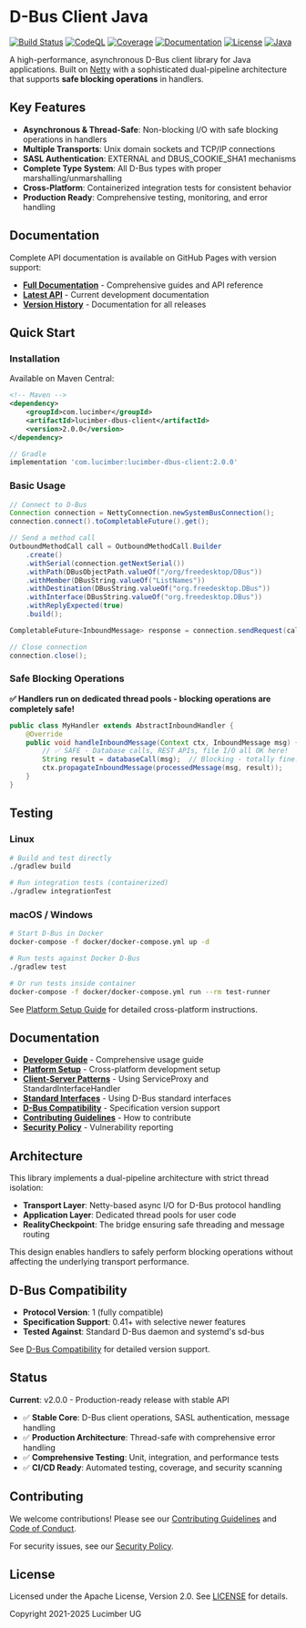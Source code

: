 # D-Bus Client Java

[![Build Status](https://github.com/lucimber/dbus-client-java/workflows/Continuous%20Integration/badge.svg)](https://github.com/lucimber/dbus-client-java/actions)
[![CodeQL](https://github.com/lucimber/dbus-client-java/workflows/Code%20Analysis/badge.svg)](https://github.com/lucimber/dbus-client-java/actions)
[![Coverage](https://img.shields.io/endpoint?url=https://lucimber.github.io/dbus-client-java/coverage-badge.json)](https://lucimber.github.io/dbus-client-java/latest/coverage/)
[![Documentation](https://img.shields.io/badge/docs-GitHub%20Pages-blue.svg)](https://lucimber.github.io/dbus-client-java/)
[![License](https://img.shields.io/badge/License-Apache%202.0-blue.svg)](https://opensource.org/licenses/Apache-2.0)
[![Java](https://img.shields.io/badge/Java-17+-orange.svg)](https://www.oracle.com/java/technologies/javase/jdk17-archive-downloads.html)

A high-performance, asynchronous D-Bus client library for Java applications. Built on [Netty](https://netty.io) with a sophisticated dual-pipeline architecture that supports **safe blocking operations** in handlers.

## Key Features

- **Asynchronous & Thread-Safe**: Non-blocking I/O with safe blocking operations in handlers
- **Multiple Transports**: Unix domain sockets and TCP/IP connections
- **SASL Authentication**: EXTERNAL and DBUS_COOKIE_SHA1 mechanisms
- **Complete Type System**: All D-Bus types with proper marshalling/unmarshalling
- **Cross-Platform**: Containerized integration tests for consistent behavior
- **Production Ready**: Comprehensive testing, monitoring, and error handling

## Documentation

Complete API documentation is available on GitHub Pages with version support:

- **[Full Documentation](https://lucimber.github.io/dbus-client-java/)** - Comprehensive guides and API reference
- **[Latest API](https://lucimber.github.io/dbus-client-java/latest/)** - Current development documentation
- **[Version History](https://lucimber.github.io/dbus-client-java/)** - Documentation for all releases

## Quick Start

### Installation

Available on Maven Central:

```xml
<!-- Maven -->
<dependency>
    <groupId>com.lucimber</groupId>
    <artifactId>lucimber-dbus-client</artifactId>
    <version>2.0.0</version>
</dependency>
```

```gradle
// Gradle
implementation 'com.lucimber:lucimber-dbus-client:2.0.0'
```

### Basic Usage

```java
// Connect to D-Bus
Connection connection = NettyConnection.newSystemBusConnection();
connection.connect().toCompletableFuture().get();

// Send a method call
OutboundMethodCall call = OutboundMethodCall.Builder
    .create()
    .withSerial(connection.getNextSerial())
    .withPath(DBusObjectPath.valueOf("/org/freedesktop/DBus"))
    .withMember(DBusString.valueOf("ListNames"))
    .withDestination(DBusString.valueOf("org.freedesktop.DBus"))
    .withInterface(DBusString.valueOf("org.freedesktop.DBus"))
    .withReplyExpected(true)
    .build();

CompletableFuture<InboundMessage> response = connection.sendRequest(call);

// Close connection
connection.close();
```

### Safe Blocking Operations

**✅ Handlers run on dedicated thread pools - blocking operations are completely safe!**

```java
public class MyHandler extends AbstractInboundHandler {
    @Override
    public void handleInboundMessage(Context ctx, InboundMessage msg) {
        // ✅ SAFE - Database calls, REST APIs, file I/O all OK here!
        String result = databaseCall(msg);  // Blocking - totally fine!
        ctx.propagateInboundMessage(processedMessage(msg, result));
    }
}
```

## Testing

### Linux
```bash
# Build and test directly
./gradlew build

# Run integration tests (containerized)
./gradlew integrationTest
```

### macOS / Windows
```bash
# Start D-Bus in Docker
docker-compose -f docker/docker-compose.yml up -d

# Run tests against Docker D-Bus
./gradlew test

# Or run tests inside container
docker-compose -f docker/docker-compose.yml run --rm test-runner
```

See [Platform Setup Guide](docs/guides/platform-setup.md) for detailed cross-platform instructions.

## Documentation

- **[Developer Guide](docs/guides/developer-guide.md)** - Comprehensive usage guide
- **[Platform Setup](docs/guides/platform-setup.md)** - Cross-platform development setup
- **[Client-Server Patterns](docs/guides/client-server-patterns.md)** - Using ServiceProxy and StandardInterfaceHandler
- **[Standard Interfaces](docs/standard-interfaces.md)** - Using D-Bus standard interfaces
- **[D-Bus Compatibility](docs/dbus-compatibility.md)** - Specification version support
- **[Contributing Guidelines](CONTRIBUTING.md)** - How to contribute
- **[Security Policy](SECURITY.md)** - Vulnerability reporting

## Architecture

This library implements a dual-pipeline architecture with strict thread isolation:

- **Transport Layer**: Netty-based async I/O for D-Bus protocol handling
- **Application Layer**: Dedicated thread pools for user code
- **RealityCheckpoint**: The bridge ensuring safe threading and message routing

This design enables handlers to safely perform blocking operations without affecting the underlying transport performance.

## D-Bus Compatibility

- **Protocol Version**: 1 (fully compatible)
- **Specification Support**: 0.41+ with selective newer features
- **Tested Against**: Standard D-Bus daemon and systemd's sd-bus

See [D-Bus Compatibility](docs/dbus-compatibility.md) for detailed version support.

## Status

**Current**: v2.0.0 - Production-ready release with stable API

- ✅ **Stable Core**: D-Bus client operations, SASL authentication, message handling
- ✅ **Production Architecture**: Thread-safe with comprehensive error handling
- ✅ **Comprehensive Testing**: Unit, integration, and performance tests
- ✅ **CI/CD Ready**: Automated testing, coverage, and security scanning

## Contributing

We welcome contributions! Please see our [Contributing Guidelines](CONTRIBUTING.md) and [Code of Conduct](CODE_OF_CONDUCT.md).

For security issues, see our [Security Policy](SECURITY.md).

## License

Licensed under the Apache License, Version 2.0. See [LICENSE](LICENSE) for details.

Copyright 2021-2025 Lucimber UG